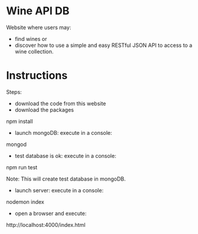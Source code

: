 # Wine API DB
Website where users may:
- find wines or
- discover how to use a simple and easy RESTful JSON API to access to a wine collection.

# Instructions
Steps:
- download the code from this website
- download the packages

npm install

- launch mongoDB: execute in a console:

mongod

- test database is ok: execute in a console:

npm run test

Note: This will create test database in mongoDB.

- launch server: execute in a console:

nodemon index

- open a browser and execute:

http://localhost:4000/index.html
